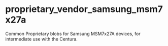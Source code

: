 proprietary_vendor_samsung_msm7x27a
===================================

Common Proprietary blobs for Samsung MSM7x27A devices, for intermediate use with
the Centura.

